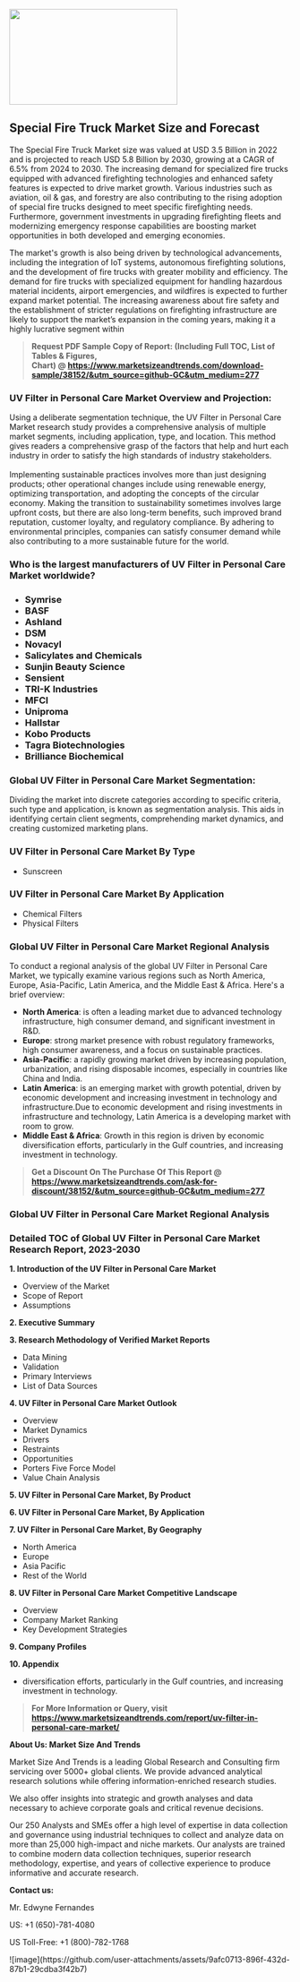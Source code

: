<p><img class="alignnone size-medium wp-image-20088" src="https://ffe5etoiles.com/wp-content/uploads/2024/12/MST1-300x171.png" alt="" width="300" height="171" /></p><h2>Special Fire Truck Market Size and Forecast</h2><p>The Special Fire Truck Market size was valued at USD 3.5 Billion in 2022 and is projected to reach USD 5.8 Billion by 2030, growing at a CAGR of 6.5% from 2024 to 2030. The increasing demand for specialized fire trucks equipped with advanced firefighting technologies and enhanced safety features is expected to drive market growth. Various industries such as aviation, oil & gas, and forestry are also contributing to the rising adoption of special fire trucks designed to meet specific firefighting needs. Furthermore, government investments in upgrading firefighting fleets and modernizing emergency response capabilities are boosting market opportunities in both developed and emerging economies.</p><p>The market's growth is also being driven by technological advancements, including the integration of IoT systems, autonomous firefighting solutions, and the development of fire trucks with greater mobility and efficiency. The demand for fire trucks with specialized equipment for handling hazardous material incidents, airport emergencies, and wildfires is expected to further expand market potential. The increasing awareness about fire safety and the establishment of stricter regulations on firefighting infrastructure are likely to support the market’s expansion in the coming years, making it a highly lucrative segment within </p><blockquote id="" class=""><strong>Request PDF Sample Copy of Report: (Including Full TOC, List of Tables &amp; Figures, Chart)&nbsp;@&nbsp;<strong><a href="https://www.marketsizeandtrends.com/download-sample/38152/&utm_source=github-GC&utm_medium=277" target="_blank">https://www.marketsizeandtrends.com/download-sample/38152/&utm_source=github-GC&utm_medium=277</a></strong></strong></blockquote><h3 id="" class="">UV Filter in Personal Care Market&nbsp;Overview and Projection:</h3><p id="" class="">Using a deliberate segmentation technique, the UV Filter in Personal Care Market research study provides a comprehensive analysis of multiple market segments, including application, type, and location. This method gives readers a comprehensive grasp of the factors that help and hurt each industry in order to satisfy the high standards of industry stakeholders. <br /> <br />Implementing sustainable practices involves more than just designing products; other operational changes include using renewable energy, optimizing transportation, and adopting the concepts of the circular economy. Making the transition to sustainability sometimes involves large upfront costs, but there are also long-term benefits, such improved brand reputation, customer loyalty, and regulatory compliance. By adhering to environmental principles, companies can satisfy consumer demand while also contributing to a more sustainable future for the world.</p><h3 id="" class="">Who is the largest manufacturers of&nbsp;UV Filter in Personal Care Market worldwide?</h3><h3 class=""><p><ul><li>Symrise </li><li> BASF </li><li> Ashland </li><li> DSM </li><li> Novacyl </li><li> Salicylates and Chemicals </li><li> Sunjin Beauty Science </li><li> Sensient </li><li> TRI-K Industries </li><li> MFCI </li><li> Uniproma </li><li> Hallstar </li><li> Kobo Products </li><li> Tagra Biotechnologies </li><li> Brilliance Biochemical</li></ul></p></h3><h3 id="" class="">Global&nbsp;UV Filter in Personal Care Market Segmentation:</h3><p id="" class="">Dividing the market into discrete categories according to specific criteria, such type and application, is known as segmentation analysis. This aids in identifying certain client segments, comprehending market dynamics, and creating customized marketing plans.</p><h3 id="" class="">UV Filter in Personal Care Market&nbsp;By Type</h3><p><p><ul><li>Sunscreen</p></li></ul></p></p><h3 id="" class="">UV Filter in Personal Care Market&nbsp;By Application</h3><p class=""><p><ul><li>Chemical Filters </li><li> Physical Filters</li></ul></p></p><h3 id="" class="">Global UV Filter in Personal Care Market Regional Analysis</h3><p id="" class="">To conduct a regional analysis of the global UV Filter in Personal Care Market, we typically examine various regions such as North America, Europe, Asia-Pacific, Latin America, and the Middle East &amp; Africa. Here's a brief overview:</p><ul><li><strong>North America</strong>: is often a leading market due to advanced technology infrastructure, high consumer demand, and significant investment in R&amp;D.</li><li><strong>Europe</strong>: strong market presence with robust regulatory frameworks, high consumer awareness, and a focus on sustainable practices.</li><li><strong>Asia-Pacific</strong>: a rapidly growing market driven by increasing population, urbanization, and rising disposable incomes, especially in countries like China and India.</li><li><strong>Latin America</strong>: is an emerging market with growth potential, driven by economic development and increasing investment in technology and infrastructure.Due to economic development and rising investments in infrastructure and technology, Latin America is a developing market with room to grow.</li><li><strong>Middle East &amp; Africa</strong>: Growth in this region is driven by economic diversification efforts, particularly in the Gulf countries, and increasing investment in technology.</li></ul><blockquote id="" class=""><strong>Get a Discount On The Purchase Of This Report @ <strong><a href="https://www.marketsizeandtrends.com/ask-for-discount/38152/&utm_source=github-GC&utm_medium=277" target="_blank">https://www.marketsizeandtrends.com/ask-for-discount/38152/&utm_source=github-GC&utm_medium=277</a></strong></strong></blockquote><h3 id="" class="">Global UV Filter in Personal Care Market Regional Analysis</h3><h3 id="" class="">Detailed TOC of Global UV Filter in Personal Care Market Research Report, 2023-2030</h3><p id="" class=""><strong>1. Introduction of the UV Filter in Personal Care Market</strong></p><ul><li>Overview of the Market</li><li>Scope of Report</li><li>Assumptions</li></ul><p id="" class=""><strong>2. Executive Summary</strong></p><p id="" class=""><strong>3. Research Methodology of Verified Market Reports</strong></p><ul><li>Data Mining</li><li>Validation</li><li>Primary Interviews</li><li>List of Data Sources</li></ul><p id="" class=""><strong>4. UV Filter in Personal Care Market Outlook</strong></p><ul><li>Overview</li><li>Market Dynamics</li><li>Drivers</li><li>Restraints</li><li>Opportunities</li><li>Porters Five Force Model</li><li>Value Chain Analysis</li></ul><p id="" class=""><strong>5. UV Filter in Personal Care Market, By Product</strong></p><p id="" class=""><strong>6. UV Filter in Personal Care Market, By Application</strong></p><p id="" class=""><strong>7. UV Filter in Personal Care Market, By Geography</strong></p><ul><li>North America</li><li>Europe</li><li>Asia Pacific</li><li>Rest of the World</li></ul><p id="" class=""><strong>8. UV Filter in Personal Care Market Competitive Landscape</strong></p><ul><li>Overview</li><li>Company Market Ranking</li><li>Key Development Strategies</li></ul><p id="" class=""><strong>9. Company Profiles</strong></p><p id="" class=""><strong>10. Appendix</strong></p><ul><li>diversification efforts, particularly in the Gulf countries, and increasing investment in technology.</li></ul><blockquote id="" class=""><strong>For More Information or Query, visit <strong><strong><a href="https://www.marketsizeandtrends.com/report/uv-filter-in-personal-care-market/" target="_blank">https://www.marketsizeandtrends.com/report/uv-filter-in-personal-care-market/</a></strong></strong></strong></blockquote><p id="" class=""><strong>About Us: Market Size And Trends</strong></p><p id="" class="">Market Size And Trends is a leading Global Research and Consulting firm servicing over 5000+ global clients. We provide advanced analytical research solutions while offering information-enriched research studies.</p><p id="" class="">We also offer insights into strategic and growth analyses and data necessary to achieve corporate goals and critical revenue decisions.</p><p id="" class="">Our 250 Analysts and SMEs offer a high level of expertise in data collection and governance using industrial techniques to collect and analyze data on more than 25,000 high-impact and niche markets. Our analysts are trained to combine modern data collection techniques, superior research methodology, expertise, and years of collective experience to produce informative and accurate research.</p><p id="" class=""><strong>Contact us:</strong></p><p id="" class="">Mr. Edwyne Fernandes</p><p id="" class="">US: +1 (650)-781-4080</p><p id="" class="">US Toll-Free: +1 (800)-782-1768</p>
![image](https://github.com/user-attachments/assets/9afc0713-896f-432d-87b1-29cdba3f42b7)
